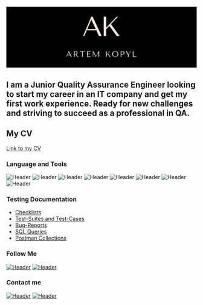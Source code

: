[![Header](https://github.com/ArtemKopyl/ArtemKopyl/blob/main/assets/AK2.png)](https://www.linkedin.com/in/artem-kopyl-212066264/) 

## I am a Junior Quality Assurance Engineer looking to start my career in an IT company and get my first work experience. Ready for new challenges and striving to succeed as a professional in QA. 

## My CV
[Link to my CV](https://drive.google.com/file/d/1od2jw67OSZ3JagqOARbNL6NyUAxg69F6/view?usp=share_link)

### Language and Tools
![Header](https://img.shields.io/badge/Jira-090909?style=for-the-badge&logo=jira&logoColor=136be1)
![Header](https://img.shields.io/badge/Postman-090909?style=for-the-badge&logo=postman&logoColor=f76935)
![Header](https://img.shields.io/badge/Swagger-090909?style=for-the-badge&logo=swagger&logoColor=7ede2b)
![Header](https://img.shields.io/badge/Github-090909?style=for-the-badge&logo=github&logoColor=8cc4d7)
![Header](https://img.shields.io/badge/Figma-090909?style=for-the-badge&logo=figma&logoColor=7d5fa6)
![Header](https://img.shields.io/badge/MySQL-090909?style=for-the-badge&logo=mysql&logoColor=00618a)
![Header](https://img.shields.io/badge/DevTools-090909?style=for-the-badge&logo=googlechrome&logoColor=2674f2)
![Header](https://img.shields.io/badge/TestRail-090909?style=for-the-badge&logo=&logoColor=71b556)

### Testing Documentation
- [Checklists]()
- [Test-Suites and Test-Cases]()
- [Bug-Reports]()
- [SQL Queries]()
- [Postman Collections]()

### Follow Me
[![Header](https://img.shields.io/badge/Instagram-090909?style=for-the-badge&logo=instagram&logoColor=9939a3)](https://www.instagram.com/artem_kopyl/)
[![Header](https://img.shields.io/badge/Linkedin-090909?style=for-the-badge&logo=linkedin&logoColor=0073b1)](https://www.linkedin.com/in/artem-kopyl-212066264/)

### Contact me
[![Header](https://img.shields.io/badge/Telegram-090909?style=for-the-badge&logo=telegram&logoColor=31a5db)](https://t.me/kopyl_artem)
[![Header](https://img.shields.io/badge/Viber-090909?style=for-the-badge&logo=viber&logoColor=8b00FF)](https://tinyurl.com/mub69xd4)